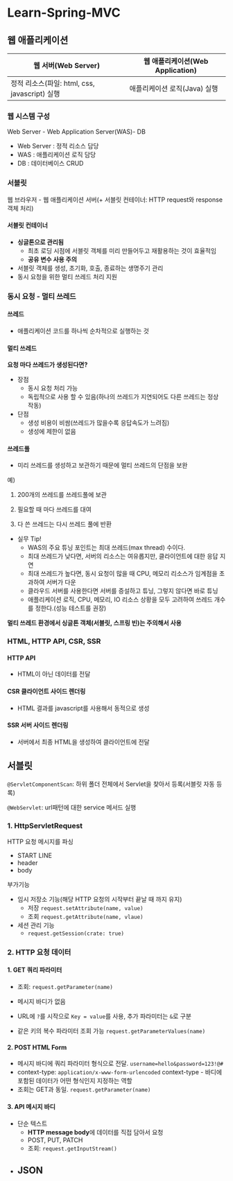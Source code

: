 # Learn-Spring-MVC



## 웹 애플리케이션

| 웹 서버(Web Server)                           | 웹 애플리케이션(Web Application) |
| --------------------------------------------- | -------------------------------- |
| 정적 리소스(파일: html, css, javascript) 실행 | 애플리케이션 로직(Java) 실행 |



### 웹 시스템 구성

Web Server - Web Application Server(WAS)- DB

- Web Server : 정적 리소스 담당
- WAS : 애플리케이션 로직 담당
- DB :  데이터베이스 CRUD



### 서블릿

웹 브라우저 - 웹 애플리케이션 서버(+ 서블릿 컨테이너: HTTP request와 response 객체 처리)

#### 서블릿 컨테이너

- **싱글톤으로 관리됨**
  - 최초 로딩 시점에 서블릿 객체를 미리 만들어두고 재활용하는 것이 효율적임
  - **공유 변수 사용 주의**
- 서블릿 객체를 생성, 초기화, 호출, 종료하는 생명주기  관리
- 동시 요청을 위한 멀티 쓰레드 처리 지원



### 동시 요청 - 멀티 쓰레드

#### 쓰레드

- 애플리케이션 코드를 하나씩 순차적으로 실행하는 것

#### 멀티 쓰레드

**요청 마다 쓰레드가 생성된다면?**

- 장점
  - 동시 요청 처리 가능
  - 독립적으로 사용 할 수 있음(하나의 쓰레드가 지연되어도 다른 쓰레드는 정상 작동)
- 단점
  - 생성 비용이 비쌈(쓰레드가 많을수록 응답속도가 느려짐)
  - 생성에 제한이 없음

#### 쓰레드풀

- 미리 쓰레드를 생성하고 보관하기 때문에 멀티 쓰레드의 단점을 보완 

예)

1. 200개의 쓰레드를 쓰레드풀에 보관

2. 필요할 때 마다 쓰레드를 대여

3. 다 쓴 쓰레드는 다시 쓰레드 풀에 반환

- 실무 Tip!
  - WAS의 주요 튜닝 포인트는 최대 쓰레드(max thread) 수이다.
  - 최대 쓰레드가 낮다면, 서버의 리소스는 여유롭지만, 클라이언트에 대한 응답 지연
  - 최대 쓰레드가 높다면, 동시 요청이 많을 때 CPU, 메모리 리소스가 임계점을 초과하여 서버가 다운
  - 클라우드 서버를 사용한다면 서버를 증설하고 튜닝, 그렇지 않다면 바로 튜닝
  - 애플리케이션 로직, CPU, 메모리, IO 리소스 상황을 모두 고려하여 쓰레드 개수를 정한다.(성능 테스트를 권장)

**멀티 쓰레드 환경에서 싱글톤 객체(서블릿, 스프링 빈)는 주의해서 사용**



### HTML, HTTP API, CSR, SSR

#### HTTP API

- HTML이 아닌 데이터를 전달

#### CSR 클라이언트 사이드 렌더링

- HTML 결과를 javascript를 사용해서 동적으로 생성

#### SSR 서버 사이드 렌더링

- 서버에서 최종 HTML을 생성하여  클라이언트에 전달



## 서블릿

``@ServletComponentScan``: 하위 폴더 전체에서 Servlet을 찾아서 등록(서블릿 자동 등록)

``@WebServlet``: url패턴에 대한 service 메서드 실행



### 1. HttpServletRequest

HTTP 요청 메시지를 파싱

- START LINE
- header
- body

부가기능

- 임시 저장소 기능(해당 HTTP 요청의 시작부터 끝날 때 까지 유지)
  - 저장 ``request.setAttribute(name, value)``
  - 조회 ``request.getAttribute(name, vlaue)``
- 세션 관리 기능
  - ``request.getSession(crate: true)``

 

### 2. HTTP 요청 데이터

#### 1. GET 쿼리 파라미터

- 조회: ``request.getParameter(name)``

- 메시지 바디가 없음
- URL에 ``?``를 시작으로 ``Key = value``를 사용, 추가 파라미터는 ``&``로 구분
- 같은 키의 복수 파라미터 조회 가능 ``request.getParameterValues(name)``

#### 2. POST HTML Form

- 메시지 바디에 쿼리 파라미터 형식으로 전달. ``username=hello&password=123!@#``  
- context-type: ``application/x-www-form-urlencoded``
  context-type - 바디에 포함된 데이터가 어떤 형식인지 지정하는 역할
- 조회는 GET과 동일. ``request.getParameter(name)``

#### 3. API 메시지 바디

- 단순 텍스트
  - **HTTP message body**에 데이터를 직접 담아서 요청
  - POST, PUT, PATCH
  - 조회: ``request.getInputStream()``
- JSON
  - 